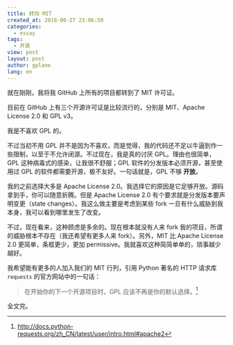 ```yaml
---
title: 转向 MIT
created_at: 2018-06-27 23:06:50
categories:
  - essay
tags:
  - 开源
view: post
layout: post
author: gplane
lang: en
---
```


就在刚刚，我将我 GitHub 上所有的项目都转到了 MIT 许可证。

目前在 GitHub 上有三个开源许可证是比较流行的，分别是 MIT、Apache License 2.0 和 GPL v3。

我是不喜欢 GPL 的。

不过当初不用 GPL 并不是因为不喜欢，而是觉得，我的代码还不足以牛逼到作一些限制，以至于不允许闭源。不过现在，我是真的讨厌 GPL。理由也很简单，GPL 这种病毒式的感染，让我很不舒服；GPL 软件的分发版本必须开源，甚至使用过 GPL 的软件都需要开源，极不友好。一句话就是，GPL 不够 **开放**。

我的之前选择大多是 Apache License 2.0。我选择它的原因是它足够开放。源码拿到手，你可以随意折腾。但是 Apache License 2.0 有个要求就是分发版本要声明变更（state changes）。我这么做主要是考虑到某些 fork 一旦有什么威胁到我本身，我可以看到哪里发生了改变。

不过，现在看来，这种顾虑是多余的。现在根本就没有人来 fork 我的项目，所谓的威胁根本不存在（我还希望有更多人来 fork）。另外，MIT 比 Apache License 2.0 更简单，条框更少，更加 permissive。我就喜欢这种简简单单的，琐事越少越好。

我希望能有更多的人加入我们的 MIT 行列，引用 Python 著名的 HTTP 请求库 `requests` 的官方网站中的一句话：

> 在开始你的下一个开源项目时，GPL 应该不再是你的默认选择。[^1]

全文完。

[^1]: http://docs.python-requests.org/zh_CN/latest/user/intro.html#apache2
